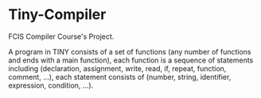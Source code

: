 # Tiny-Compiler
FCIS Compiler Course's Project. 

A program in TINY consists of a set of
functions (any number of functions and ends with a main function),
 each function is a sequence of statements
 including (declaration, assignment, write, read, if, repeat, function, comment, …),
 each statement consists of (number, string, identifier, expression, condition, …).
